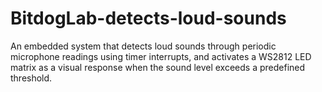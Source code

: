 # BitdogLab-detects-loud-sounds
An embedded system that detects loud sounds through periodic microphone readings using timer interrupts, and activates a WS2812 LED matrix as a visual response when the sound level exceeds a predefined threshold.
